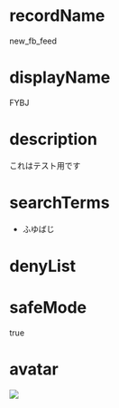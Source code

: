 
# recordName

new_fb_feed

# displayName

FYBJ

# description

これはテスト用です

# searchTerms

- ふゆばじ

# denyList


# safeMode

true

# avatar

![](avatar.png)

